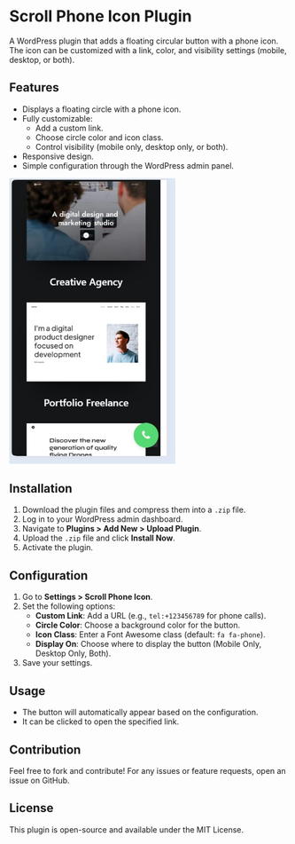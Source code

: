 # Scroll Phone Icon Plugin

A WordPress plugin that adds a floating circular button with a phone icon. The icon can be customized with a link, color, and visibility settings (mobile, desktop, or both).

## Features

- Displays a floating circle with a phone icon.
- Fully customizable: 
  - Add a custom link.
  - Choose circle color and icon class.
  - Control visibility (mobile only, desktop only, or both).
- Responsive design.
- Simple configuration through the WordPress admin panel.

<img src="https://github.com/childtheme/uncode/blob/scroll-phone-icon/image.jpg" alt="Settings" style="width: 300px; height: auto;">

## Installation

1. Download the plugin files and compress them into a `.zip` file.
2. Log in to your WordPress admin dashboard.
3. Navigate to **Plugins > Add New > Upload Plugin**.
4. Upload the `.zip` file and click **Install Now**.
5. Activate the plugin.

## Configuration

1. Go to **Settings > Scroll Phone Icon**.
2. Set the following options:
   - **Custom Link**: Add a URL (e.g., `tel:+123456789` for phone calls).
   - **Circle Color**: Choose a background color for the button.
   - **Icon Class**: Enter a Font Awesome class (default: `fa fa-phone`).
   - **Display On**: Choose where to display the button (Mobile Only, Desktop Only, Both).
3. Save your settings.

## Usage

- The button will automatically appear based on the configuration.
- It can be clicked to open the specified link.

## Contribution

Feel free to fork and contribute! For any issues or feature requests, open an issue on GitHub.

## License

This plugin is open-source and available under the MIT License.
